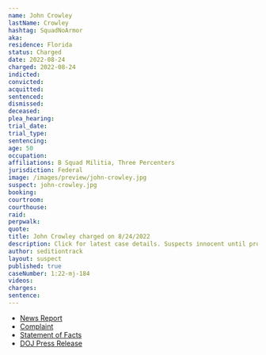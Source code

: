 ```yaml
---
name: John Crowley
lastName: Crowley
hashtag: SquadNoArmor
aka:
residence: Florida
status: Charged
date: 2022-08-24
charged: 2022-08-24
indicted:
convicted:
acquitted:
sentenced:
dismissed:
deceased:
plea_hearing:
trial_date:
trial_type:
sentencing:
age: 50
occupation:
affiliations: B Squad Militia, Three Percenters
jurisdiction: Federal
image: /images/preview/john-crowley.jpg
suspect: john-crowley.jpg
booking:
courtroom:
courthouse:
raid:
perpwalk:
quote:
title: John Crowley charged on 8/24/2022
description: Click for latest case details. Suspects innocent until proven guilty.
author: seditiontrack
layout: suspect
published: true
caseNumber: 1:22-mj-184
videos:
charges:
sentence:
---
```

- [News Report](https://abcnews.go.com/US/wireStory/fbi-militia-members-charged-storming-capitol-88818164)
- [Complaint](https://www.justice.gov/usao-dc/case-multi-defendant/file/1529791/download)
- [Statement of Facts](https://www.justice.gov/usao-dc/case-multi-defendant/file/1529796/download)
- [DOJ Press Release](https://www.justice.gov/usao-dc/pr/five-florida-men-arrested-charges-actions-during-jan-6-capitol-breach)
